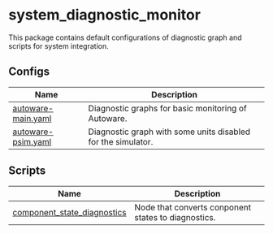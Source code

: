 # system_diagnostic_monitor

This package contains default configurations of diagnostic graph and scripts for system integration.

## Configs

| Name                                              | Description                                                  |
| ------------------------------------------------- | ------------------------------------------------------------ |
| [autoware-main.yaml](./config/autoware-main.yaml) | Diagnostic graphs for basic monitoring of Autoware.          |
| [autoware-psim.yaml](./config/autoware-psim.yaml) | Diagnostic graph with some units disabled for the simulator. |

## Scripts

| Name                                                                   | Description                                         |
| ---------------------------------------------------------------------- | --------------------------------------------------- |
| [component_state_diagnostics](./script/component_state_diagnostics.py) | Node that converts conponent states to diagnostics. |
